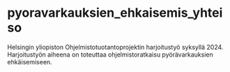 # pyoravarkauksien_ehkaisemis_yhteiso
Helsingin yliopiston Ohjelmistotuotantoprojektin harjoitustyö syksyllä 2024. Harjoitustyön aiheena on toteuttaa ohjelmistoratkaisu pyörävarkauksien ehkäisemiseen.

